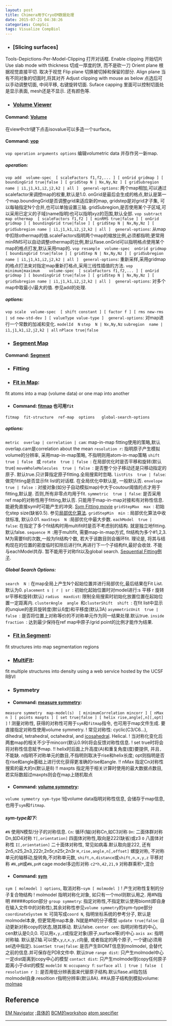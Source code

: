 ```yaml
---
layout: post
title: Chimera用于CryoEM数据处理
date: 2015-07-21 04:38:26
categories: CompSci
tags: Visualize CompBiol
---
```



- ### [Slicing surfaces]
Tools-Depictions-Per-Model-Clipping 打开对话框. 
Enable clipping 开始切片
Use slab mode with thickness  切成一厚度的饼, 而不是砍一刀
Orient plane 根据视觉直接平切. 取决于视觉
Flip plane 切换被切掉和保留的部分.
Align plane 当有不同对象的切面时,将其对齐
Adjust clipping with mouse as below  点选后可以手动调整切面, 中间平移, 右键旋转切面.
Suface capping 里面可以控制切面处是显示表面, mesh还是不显示. 还有颜色等.

- ### [Volume Viewer](http://www.cgl.ucsf.edu/chimera/current/docs/ContributedSoftware/volumeviewer/framevolumeviewer.html  )
#### Command: [Volume](http://www.cgl.ucsf.edu/chimera/current/docs/UsersGuide/midas/volume.html  )
在view中ctrl键下点击isovalue可以多造一个surface。

#### Command: [vop](http://www.cgl.ucsf.edu/chimera/current/docs/UsersGuide/midas/vop.html )
`vop operation arguments options`
编辑volumetric data 并存作另一新map.
##### operation:
`vop add  volume-spec  [ scaleFactors f1,f2,... ] [ onGrid gridmap ] [ boundingGrid true|false ] [ gridStep N | Nx,Ny,Nz ] [ gridSubregion name | i1,j1,k1,i2,j2,k2 | all ]  general-options`:  两个map相加,可以通过scalefactor来调控map的权重,默认是1.0. onGrid是最后会生成的格点,默认是第一个map.boundingGrid是否调整grid来适应新的map, gridstep是对grid才子集, 可以每轴指定N个合并,也可以单独设置三轴. gridSubregion,是否使用某个子区域,可以采用已定义的子域(name指明)也可以指明xyz的范围,默认全部.
`vop subtract  map othermap  [ scaleFactors f1,f2 ] [ minRMS true|false ] [ onGrid gridmap ] [ boundingGrid true|false ] [ gridStep N | Nx,Ny,Nz ] [ gridSubregion name | i1,j1,k1,i2,j2,k2 | all ]  general-options`: 从map中扣除othermap的值.scaleFactors指明两个map的缩放比例,必须都指明;更常用minRMS可以自动调整othermap的比例,默认flase.onGrid可以指明格点使用某个map的格点打发,默认采用map的.
`vop resample  volume-spec  onGrid gridmap [ boundingGrid true|false ] [ gridStep N | Nx,Ny,Nz ] [ gridSubregion name | i1,j1,k1,i2,j2,k2 | all ]  general-options`: 重新采样,采用gridmap的格点打法来对指定map重新打格点,采用三线性插值的方法.
`vop minimum|maximum    volume-spec  [ scaleFactors f1,f2,... ] [ onGrid gridmap ] [ boundingGrid true|false ] [ gridStep N | Nx,Ny,Nz ] [ gridSubregion name | i1,j1,k1,i2,j2,k2 | all ]  general-options`: 对多个map中取最小/最大的值. 参见add的处理.
##### options:
`vop scale  volume-spec  [ shift constant ] [ factor f ] [ rms new-rms | sd new-std-dev ] [ valueType value-type ]  general-options`: 对map进行一个常数的加减和变化.
`modelId  N`
`step  N | Nx,Ny,Nz`
`subregion  name | i1,j1,k1,i2,j2,k2 | all`
`nPlace true|false`
- ### [Segment Map](http://www.cgl.ucsf.edu/chimera/current/docs/ContributedSoftware/segger/segment.html)
#### Command: [Segment](http://www.cgl.ucsf.edu/chimera/current/docs/UsersGuide/midas/segment.html  )




- ### Fitting 
 - ### [Fit in Map](http://www.cgl.ucsf.edu/chimera/current/docs/ContributedSoftware/fitmaps/fitmaps.html ): 
 fit atoms into a map (volume data) or one map into another
 - #### Command: [fitmap](http://www.cgl.ucsf.edu/chimera/current/docs/UsersGuide/midas/fitmap.html ) 也可用`fit`
`fitmap  fit-structure  ref-map  options   global-search-options` 
##### options:
`metric  overlap | correlation | cam`: map-in-map fitting使用的策略,默认overlap.cam是correlation about the mean
`resolution r`: 指明原子产生模拟volume的分辨率, 采用map-in-map策略, 不指明则用atom-in-map策略
`shift  true | false ` 或 `rotate  true | false `: 在局部优化时是否平移和旋转(默认true)
`moveWholeMolecules  true | false `: 是否整个分子移动还是只移动指定的原子. 默认true.只计算指定原子fitting.全局搜索时忽略.
`listFits  true | false`: 做完fitting是否显示fit list的对话框. 在全局优化中默认是, 一般默认否.
`envelope  true | false `: 对接对象(如分子自动模拟map)中大于coutour阈值的点才用于fitting,默认是. 否则,所有非零点均用于fit.
`symmetric  true | false`: 是否采用ref map的对称性用于fitting,默认否. 只能用于map-in-map对接和有对称性信息. 能避免直接sym时可能产生的冲突. [Sym Fitting movie](http://www.cgl.ucsf.edu/chimera/videodoc/SymFitDNAb/  )
`gridStepMax  max `: 初始化step size(缺省0.5). 参见[局部优化算法](http://www.cgl.ucsf.edu/chimera/current/docs/ContributedSoftware/fitmaps/fitmaps.html#optimization  ).
`gridStepMin  min `: 局部优化算法中收敛标准, 默认0.01.
`maxSteps  N `:局部优化中最大步数.
`eachModel  true | false`: 在指定了多个fit结构时用multifit时是否不考虑别的结构. 就是独立地fitting.默认false.
`sequence M `:用于multifit, 需要map-in-map方式, fit结构为多个#1,2,3. M为需要fit的次数,一般为fit结构个数, 若大于该数目则会循环fit. 理论是, 将其与结构现在的位置的密度临时扣除后进行fit,再进行下一个子结构fit,最好会收敛. 不能与eachModel共存. 暂不能用于对称fit以及global search. [Sequential Fitting例子](http://www.cgl.ucsf.edu/chimera/videodoc/FitSeq/  ).
##### Global Search Options:
`search  N `: 在map全局上产生N个起始位置并进行局部优化,最后结果在Fit List. 默认为0.
`placement s | r | sr `: 初始化起始位置时对model进行:s 平移 r 旋转 sr平移和旋转(默认)
`radius  maxdist`: 限制全局搜索时初始化放置位置在起始位置一定距离内.
`clusterAngle  angle `和`clusterShift  shift `: 在fit list中显示的unqiue的差异旋转度(默认6度)和平移度(默认3A)
`asymmetricUnit  true | false `: 是否将位置上对称等价的不对称单元作为同一结果处理.默认true.
`inside  fraction `: 达到最少保持在ref map中原子/grid point的比例才能作为结果.
 - ### [Fit in Segment](http://www.cgl.ucsf.edu/chimera/current/docs/ContributedSoftware/segger/fitsegments.html ):
 fit structures into map segmentation regions
 - ### [MultiFit](http://www.cgl.ucsf.edu/chimera/current/docs/ContributedSoftware/multifit/multifit.html ):
 fit multiple structures into density using a web service hosted by the UCSF RBVI

- ### Symmetry
 - #### Command: [measure symmetry](http://www.cgl.ucsf.edu/chimera/current/docs/UsersGuide/midas/measure.html#symmetry ): 
`measure symmetry  map-model(s)  [ minimumCorrelation mincorr ] [ nMax n ] [ points maxpts ] [ set true|false ] [ helix rise,angle[,n][,opt] ]`
! 测量对称性, 获得的对称性可用于`sym`和`fitmap`指令, 也可用于map文件生成. 要直接指定对称性使用volume symmetry.
! 常见对称性:  cyclic(C3/C6...), dihedral, tetrahedral, octahedral, and [icosahedral](http://www.cgl.ucsf.edu/chimera/current/docs/ContributedSoftware/icosahedron/icosahedron.html  ). Helical.
! 当对称化变化后两套map的相关不少于mincorr(默认0.99)将会反馈对称性信息. 
! set true时将会将对称性信息赋予map.
!!  helix时后面上升高度(A)和重复角度(度)要提供, 并且`,` 不能缺. n指明不对称单元的数目,不指明则取决于rise和helix长度; opt则指明是否在rise和angle基础上进行优化获得更准确的rise和angle.
!! nMax 指定Cn对称性搜索的最大的n(默认是8)
!! maxpts 指定用于相关计算时使用的最大数据点数目, 若实际数超过maxpts则会在map上随机取点
 - #### Command: [volume symmetry](http://www.cgl.ucsf.edu/chimera/current/docs/UsersGuide/midas/volume.html#symmetry  ): 
`volume symmetry sym-type` 
!给volume data指明对称性信息, 会储存于map信息,也用于`sym`和`fitmap`.
##### sym-type如下:
` #N ` 使用N模型/分子的对称信息.
`Cn`:  循环(轴)对称Cn,如C3对称
`Dn`:  二面体群对称Dn,如D4对称
`T[,orientation]` 四面体对称性,取向是222(缺省)或z3
`O` 八面体对称性
`I[,orientation]` 二十面体对称性, 常见如病毒.默认取向是222, 还有2n5,n25,2n3,222r,2n5r,n25r,2n3r
`H,rise,angle,n[,offset]` 螺旋对称, 不对称单元的轴移动,旋转角,不对称单元数,
`shift,n,distance`或`shift,n,x,y,z` 平移对称
`#N,pM`或`#N,pnM` cage model多边形对称
`c2*h,42,21,9` 对称群乘积`*`,混合
 - #### Command: [sym](http://www.cgl.ucsf.edu/chimera/current/docs/UsersGuide/midas/sym.html  )
`sym [ molmodel ] options`, 取消对称`~sym [ molmodel ]`
! 产生对称性复制的分子复合物结构
! molmodel 指明对称化对象, 如只有一个mol则默认用之. 用#N指明
#####option部分
`group symmetry`: 指定对称性,不指定默认使用biomt(即自身在输入文件中的对称性),其余对称性参见`volume symmetry`的sym-type部分
`coordinateSystem N`: 可简写成`coord N`, 指明坐标系统的参考分子, 默认是molmodel本身, 但更常用map本身. N就是#N的分子模型
`update true|false`: 自动更新对称copy的状态,随其移动. 默认false.
`center cen`: 指明对称性的中心, cen默认是0,0,0. 可以用`x,y,z`或指定对象(原子,surface等)的中心
`axis ax`: 指明对称轴. 默认是Z轴.可以使`x`,`y`,`z`,`x,y,z`向量, 或者指定的两个原子, 一个键(必须用sel选中指定).
`biomtSet true|false`: 是否产生BIOMT信息到molmodel, 会替代之前的信息.并可保存在PDB文件中. 默认true
`range dist`: 只产生molmodel中心一定dist距离到copy中心的模型
`contact dist`:  只产生molmodel到copy任何原子距离小于dist的模型
`modelId N`: 
`occupancy f`: 
`surface all | true | false  [ resolution r ]`: 是否用低分辨表面来代替原子结构.默认flase.all指包括molmodel自身.resoltion r指明分辨率(默认8A).
##从原子结构到模拟volume: [molmap](http://www.cgl.ucsf.edu/chimera/current/docs/UsersGuide/midas/molmap.html  )

## Reference
[EM Navigator](http://pdbj.org/emnavi/  ) ;[具体的](http://pdbj.org/emnavi/emnavi_detail.php?id=1022  )
[BCM的workshop](http://blake.bcm.edu/emanwiki/Workshop2011  )
[atom specifier](https://www.cgl.ucsf.edu/chimera/docs/UsersGuide/midas/atom_spec.html  )

------

